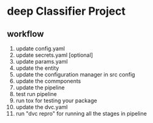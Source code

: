 # deep Classifier Project

## workflow

1. update config.yaml   
2. update secrets.yaml [optional]
3. update params.yaml
4. update the entity
5. update the configuration manager in src config
6. update the commponents
7. update the pipeline
8. test run pipeline
9. run tox for testing your package
10. update the dvc.yaml
11. run "dvc repro" for running all the stages in pipeline 